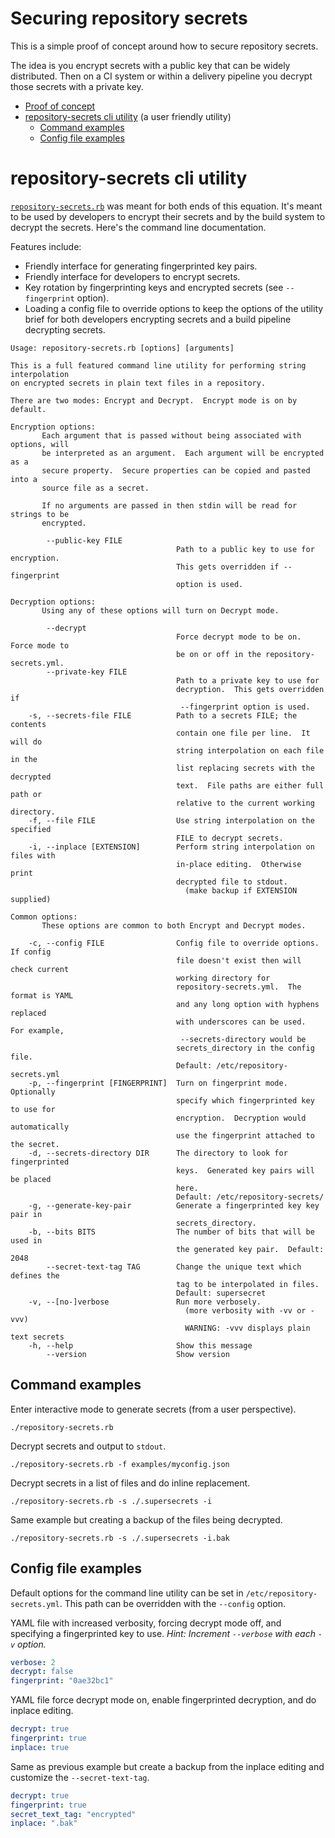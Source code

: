 # Securing repository secrets

This is a simple proof of concept around how to secure repository secrets.

The idea is you encrypt secrets with a public key that can be widely
distributed.  Then on a CI system or within a delivery pipeline you decrypt
those secrets with a private key.

* [Proof of concept](docs/proof_of_concept.md)
* [repository-secrets cli utility](#repository-secrets-cli-utility) (a user
  friendly utility)
  * [Command examples](#command-examples)
  * [Config file examples](#config-file-examples)

# repository-secrets cli utility

[`repository-secrets.rb`](repository-secrets.rb) was meant for both ends of this
equation.  It's meant to be used by developers to encrypt their secrets and by
the build system to decrypt the secrets.  Here's the command line documentation.

Features include:

* Friendly interface for generating fingerprinted key pairs.
* Friendly interface for developers to encrypt secrets.
* Key rotation by fingerprinting keys and encrypted secrets (see `--fingerprint`
  option).
* Loading a config file to override options to keep the options of the utility
  brief for both developers encrypting secrets and a build pipeline decrypting
  secrets.


```
Usage: repository-secrets.rb [options] [arguments]

This is a full featured command line utility for performing string interpolation
on encrypted secrets in plain text files in a repository.

There are two modes: Encrypt and Decrypt.  Encrypt mode is on by default.

Encryption options:
       Each argument that is passed without being associated with options, will
       be interpreted as an argument.  Each argument will be encrypted as a
       secure property.  Secure properties can be copied and pasted into a
       source file as a secret.

       If no arguments are passed in then stdin will be read for strings to be
       encrypted.

        --public-key FILE
                                     Path to a public key to use for encryption.
                                     This gets overridden if --fingerprint
                                     option is used.

Decryption options:
       Using any of these options will turn on Decrypt mode.

        --decrypt
                                     Force decrypt mode to be on.  Force mode to
                                     be on or off in the repository-secrets.yml.
        --private-key FILE
                                     Path to a private key to use for
                                     decryption.  This gets overridden if
                                      --fingerprint option is used.
    -s, --secrets-file FILE          Path to a secrets FILE; the contents
                                     contain one file per line.  It will do
                                     string interpolation on each file in the
                                     list replacing secrets with the decrypted
                                     text.  File paths are either full path or
                                     relative to the current working directory.
    -f, --file FILE                  Use string interpolation on the specified
                                     FILE to decrypt secrets.
    -i, --inplace [EXTENSION]        Perform string interpolation on files with
                                     in-place editing.  Otherwise print
                                     decrypted file to stdout.
                                       (make backup if EXTENSION supplied)

Common options:
       These options are common to both Encrypt and Decrypt modes.

    -c, --config FILE                Config file to override options.  If config
                                     file doesn't exist then will check current
                                     working directory for
                                     repository-secrets.yml.  The format is YAML
                                     and any long option with hyphens replaced
                                     with underscores can be used.  For example,
                                      --secrets-directory would be
                                     secrets_directory in the config file.
                                     Default: /etc/repository-secrets.yml
    -p, --fingerprint [FINGERPRINT]  Turn on fingerprint mode.  Optionally
                                     specify which fingerprinted key to use for
                                     encryption.  Decryption would automatically
                                     use the fingerprint attached to the secret.
    -d, --secrets-directory DIR      The directory to look for fingerprinted
                                     keys.  Generated key pairs will be placed
                                     here.
                                     Default: /etc/repository-secrets/
    -g, --generate-key-pair          Generate a fingerprinted key key pair in
                                     secrets_directory.
    -b, --bits BITS                  The number of bits that will be used in
                                     the generated key pair.  Default: 2048
        --secret-text-tag TAG        Change the unique text which defines the
                                     tag to be interpolated in files.
                                     Default: supersecret
    -v, --[no-]verbose               Run more verbosely.
                                       (more verbosity with -vv or -vvv)
                                       WARNING: -vvv displays plain text secrets
    -h, --help                       Show this message
        --version                    Show version
```

## Command examples

Enter interactive mode to generate secrets (from a user perspective).

    ./repository-secrets.rb

Decrypt secrets and output to `stdout`.

    ./repository-secrets.rb -f examples/myconfig.json

Decrypt secrets in a list of files and do inline replacement.

    ./repository-secrets.rb -s ./.supersecrets -i

Same example but creating a backup of the files being decrypted.

    ./repository-secrets.rb -s ./.supersecrets -i.bak

## Config file examples

Default options for the command line utility can be set in
`/etc/repository-secrets.yml`.  This path can be overridden with the `--config`
option.

YAML file with increased verbosity, forcing decrypt mode off, and specifying a
fingerprinted key to use.  *Hint: Increment `--verbose` with each `-v` option.*

```yaml
verbose: 2
decrypt: false
fingerprint: "0ae32bc1"
```

YAML file force decrypt mode on, enable fingerprinted decryption, and do inplace
editing.

```yaml
decrypt: true
fingerprint: true
inplace: true
```

Same as previous example but create a backup from the inplace editing and
customize the `--secret-text-tag`.

```yaml
decrypt: true
fingerprint: true
secret_text_tag: "encrypted"
inplace: ".bak"
```
